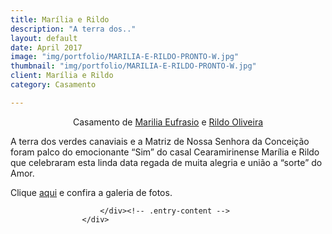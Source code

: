 ```yaml
---
title: Marília e Rildo
description: "A terra dos.."
layout: default
date: April 2017
image: "img/portfolio/MARILIA-E-RILDO-PRONTO-W.jpg"
thumbnail: "img/portfolio/MARILIA-E-RILDO-PRONTO-W.jpg"
client: Marília e Rildo
category: Casamento

---
```


<div class="grid">
					<div class="c-8">
						<div class="entry-content">
							<p style="text-align: center;">Casamento de <a id="js_7" href="http://www.facebook.com/marilia.eufrasio.9" target="_blank" data-hovercard="/ajax/hovercard/user.php?id=100002615569651">Marilia Eufrasio</a> e <a id="js_9" href="http://www.facebook.com/OliveiraRildo" target="_blank" data-hovercard="/ajax/hovercard/user.php?id=100003002973039">Rildo Oliveira</a></p>
<p style="text-align: left;">      A terra dos verdes canaviais e a Matriz de Nossa Senhora da Conceição foram palco do emocionante &#8220;Sim&#8221; do casal Cearamirinense Marília e Rildo que celebraram esta linda data regada de muita alegria e união a &#8220;sorte&#8221; do Amor.</p>
<p>Clique <a title="aqui" href="http://www.facebook.com/media/set/?set=a.418482344875219.95358.100001403704209&amp;type=3" target="_blank">aqui</a> e confira a galeria de fotos.</p>
				
						</div><!-- .entry-content -->
					</div>